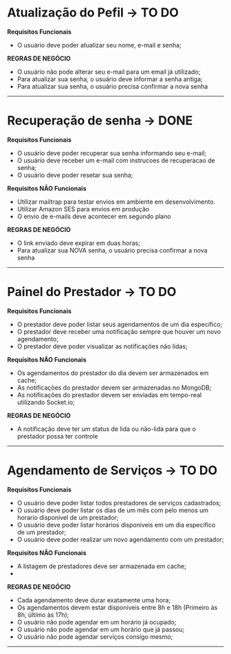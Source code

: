 # Atualização do Pefil -> TO DO

**Requisitos Funcionais**

- O usuário deve poder atualizar seu nome, e-mail e senha;

**REGRAS DE NEGÓCIO**

- O usuário não pode alterar seu e-mail para um email já utilizado;
- Para atualizar sua senha, o usuário deve informar a senha antiga;
- Para atualizar sua senha, o usuário precisa confirmar a nova senha

*******************************************************************************

# Recuperação de senha -> DONE

**Requisitos Funcionais**

- O usuário deve poder recuperar sua senha informando seu e-mail;
- O usuário deve receber um e-mail com instrucoes de recuperacao de senha;
- O usuário deve poder resetar sua senha;

**Requisitos NÃO Funcionais**

- Utilizar mailtrap para testar envios em ambiente em desenvolvimento.
- Utilizar Amazon SES para envios em produção
- O envio de e-mails deve acontecer em segundo plano

**REGRAS DE NEGÓCIO**

- O link enviado deve expirar em duas horas;
- Para atualizar sua NOVA senha, o usuário precisa confirmar a nova senha

*******************************************************************************

# Painel do Prestador -> TO DO

**Requisitos Funcionais**

- O prestador deve poder listar seus agendamentos de um dia específico;
- O prestador deve receber uma notificação sempre que houver um novo agendamento;
- O prestador deve poder visualizar as notificações não lidas;

**Requisitos NÃO Funcionais**

- Os agendamentos do prestador do dia devem ser armazenados em cache;
- As notificações do prestador devem ser armazenadas no MongoDB;
- As notificações do prestador devem ser enviadas em tempo-real utilizando Socket.io;


**REGRAS DE NEGÓCIO**

- A notificação deve ter um status de lida ou não-lida para que o prestador possa ter controle

*******************************************************************************

# Agendamento de Serviços -> TO DO

**Requisitos Funcionais**

- O usuário deve poder listar todos prestadores de serviços cadastrados;
- O usuário deve poder listar os dias de um mês com pelo menos um horario disponível de um prestador;
- O usuário deve poder listar horários disponiveis em um dia específico de um prestador;
- O usuário deve poder realizar um novo agendamento com um prestador;

**Requisitos NÃO Funcionais**

- A listagem de prestadores deve ser armazenada em cache;
-

**REGRAS DE NEGÓCIO**

- Cada agendamento deve durar exatamente uma hora;
- Os agendamentos devem estar disponíveis entre 8h e 18h (Primeiro às 8h, último às 17h);
- O usuário não pode agendar em um horário já ocupado;
- O usuário não pode agendar em um horário que já passou;
- O usuário não pode agendar serviços consigo mesmo;

*******************************************************************************

